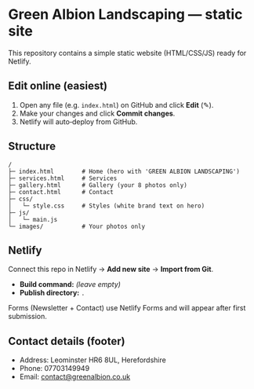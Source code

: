 # Green Albion Landscaping — static site

This repository contains a simple static website (HTML/CSS/JS) ready for Netlify.

## Edit online (easiest)
1. Open any file (e.g. `index.html`) on GitHub and click **Edit** (✎).
2. Make your changes and click **Commit changes**.
3. Netlify will auto‑deploy from GitHub.

## Structure
```
/
├─ index.html        # Home (hero with 'GREEN ALBION LANDSCAPING')
├─ services.html     # Services
├─ gallery.html      # Gallery (your 8 photos only)
├─ contact.html      # Contact
├─ css/
│   └─ style.css     # Styles (white brand text on hero)
├─ js/
│   └─ main.js
└─ images/           # Your photos only
```

## Netlify
Connect this repo in Netlify → **Add new site** → **Import from Git**.
- **Build command:** *(leave empty)*
- **Publish directory:** `.`

Forms (Newsletter + Contact) use Netlify Forms and will appear after first submission.

## Contact details (footer)
- Address: Leominster HR6 8UL, Herefordshire
- Phone: 07703149949
- Email: contact@greenalbion.co.uk
